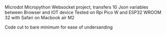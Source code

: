 Microdot Micropython Websocket project, transfers 10 Json variables between Browser and IOT device
Tested on Rpi Pico W and ESP32 WROOM 32 with Safari on Macbook air M2

Code cut to bare minimum for ease of undersanding
